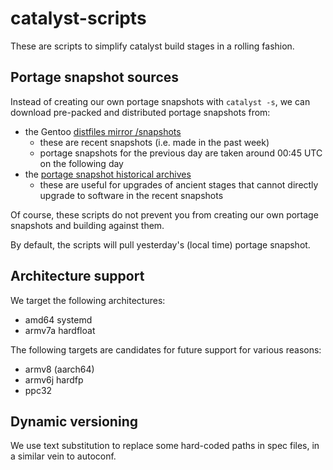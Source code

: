 # catalyst-scripts

These are scripts to simplify catalyst build stages in a rolling fashion.

## Portage snapshot sources

Instead of creating our own portage snapshots with `catalyst -s`, we can download pre-packed and distributed portage snapshots from:

*  the Gentoo [distfiles mirror /snapshots](http://distfiles.gentoo.org/snapshots)
   * these are recent snapshots (i.e. made in the past week)
   * portage snapshots for the previous day are taken around 00:45 UTC on the following day
*  the [portage snapshot historical archives](https://dev.gentoo.org/~swift/snapshots/)
   * these are useful for upgrades of ancient stages that cannot directly upgrade to software in the recent snapshots

Of course, these scripts do not prevent you from creating our own portage snapshots and building against them.

By default, the scripts will pull yesterday's (local time) portage snapshot.

## Architecture support

We target the following architectures:

* amd64 systemd
* armv7a hardfloat

The following targets are candidates for future support for various reasons:
* armv8 (aarch64)
* armv6j hardfp
* ppc32

## Dynamic versioning

We use text substitution to replace some hard-coded paths in spec files, in a similar vein to autoconf.
